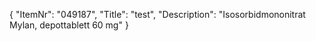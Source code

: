 {
  "ItemNr": "049187",
  "Title": "test",
  "Description": "Isosorbidmononitrat Mylan, depottablett 60 mg"
}
